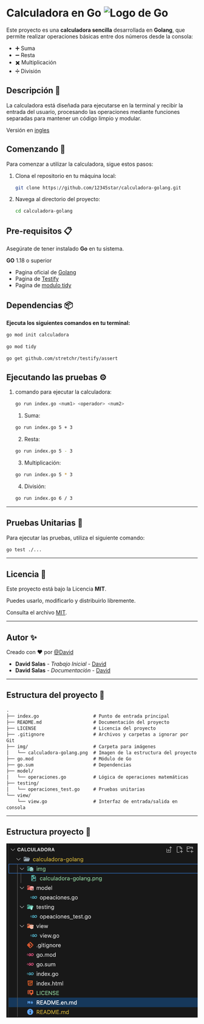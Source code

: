 # Calculadora en Go ![Logo de Go](https://go.dev/images/favicon-gopher.svg)
 
Este proyecto es una **calculadora sencilla** desarrollada en **Golang**, que permite realizar operaciones básicas entre dos números desde la consola:

- ➕ Suma
- ➖ Resta
- ✖️ Multiplicación
- ➗ División

## Descripción 📌

La calculadora está diseñada para ejecutarse en la terminal y recibir la entrada del usuario, procesando las operaciones mediante funciones separadas para mantener un código limpio y modular.

Versión en [ingles](./README.en.md)


## Comenzando 🚀

Para comenzar a utilizar la calculadora, sigue estos pasos:

1. Clona el repositorio en tu máquina local:
   ```bash
   git clone https://github.com/12345star/calculadora-golang.git
   ```

2. Navega al directorio del proyecto:
   ```bash
   cd calculadora-golang
   ```

## Pre-requisitos 📋

Asegúrate de tener instalado **Go** en tu sistema.

 **GO** 1.18 o superior
 
 * Pagina oficial de [Golang](https://go.dev)
 * Pagina de  [Testify](https://github.com/stretchr/testify)
 * Pagina de [modulo tidy](https://go.dev/ref/mod#go-mod-tidy)

## Dependencias  📦

**Ejecuta los siguientes comandos en tu terminal:**

```bash
go mod init calculadora
```

```bash
go mod tidy
```

```bash
go get github.com/stretchr/testify/assert
```

## Ejecutando las pruebas ⚙️
1. comando para ejecutar la calculadora:
   ```bash
   go run index.go <num1> <operador> <num2>
   ```   
   1. Suma:
   ```bash
   go run index.go 5 + 3
   ```
   2. Resta:
   ```bash
   go run index.go 5 - 3
   ```
   3. Multiplicación:
   ```bash
   go run index.go 5 * 3
   ```
   4. División:
   ```bash
   go run index.go 6 / 3
   ```   

---
## Pruebas Unitarias 🧪

Para ejecutar las pruebas, utiliza el siguiente comando:

```bash
go test ./...
```

---
## Licencia 📄 

Este proyecto está bajo la Licencia **MIT**.  

Puedes usarlo, modificarlo y distribuirlo libremente.

Consulta el archivo [MIT](./LICENSE).

---
## Autor ✨ 

Creado con ❤️ por [@David](https://github.com/12345star)  
* **David Salas** - *Trabajo Inicial* - [David](https://github.com/12345star)
* **David Salas** - *Documentación* - [David](https://github.com/12345star)
---
    
## Estructura del proyecto 📂

```plaintext
.
├── index.go                    # Punto de entrada principal
├── README.md                   # Documentación del proyecto
├── LICENSE                     # Licencia del proyecto
├── .gitignore                  # Archivos y carpetas a ignorar por Git
├── img/                        # Carpeta para imágenes
│   └── calculadora-golang.png  # Imagen de la estructura del proyecto
├── go.mod                      # Módulo de Go
├── go.sum                      # Dependencias
├── model/
│   └── operaciones.go          # Lógica de operaciones matemáticas
├── testing/
│   └── operaciones_test.go     # Pruebas unitarias
└── view/
    └── view.go                 # Interfaz de entrada/salida en consola

```
---
## Estructura proyecto 🚀
  
  ![Ejemplo estructura](./img/calculadora-golang.png)